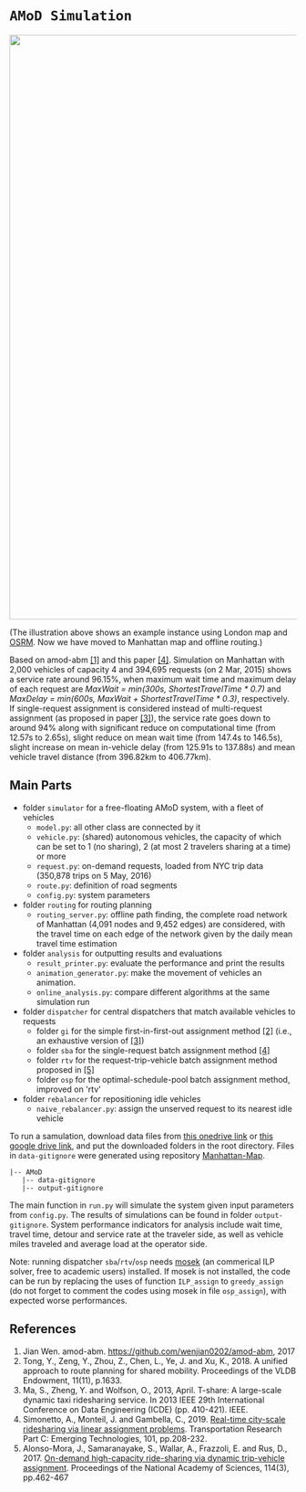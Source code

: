 # `AMoD Simulation`
<img src="https://github.com/Leot6/AMoD/blob/master/demo.gif" width="1024">

(The illustration above shows an example instance using London map and [OSRM](https://github.com/Project-OSRM/osrm-backend). Now we have moved to Manhattan map and offline routing.) 

Based on amod-abm [[1]](https://github.com/Leot6/AMoD#references) and this paper [[4]](https://github.com/Leot6/AMoD#references). Simulation on Manhattan with 2,000 vehicles of capacity 4 and 394,695 requests (on 2 Mar, 2015) shows a service rate around 96.15%, when maximum wait time and maximum delay of each request are *MaxWait = min(300s, ShortestTravelTime * 0.7)* and *MaxDelay = min(600s, MaxWait + ShortestTravelTime * 0.3)*, respectively. If single-request assignment is considered instead of multi-request assignment (as proposed in paper [[3]](https://github.com/Leot6/AMoD#references)), the service rate goes down to around 94% along with significant reduce on computational time (from 12.57s to 2.65s), slight reduce on mean wait time (from 147.4s to 146.5s), slight increase on mean in-vehicle delay (from 125.91s to 137.88s) and mean vehicle travel distance (from 396.82km to 406.77km).


## Main Parts

- folder `simulator` for a free-floating AMoD system, with a fleet of vehicles
  - `model.py`: all other class are connected by it
  - `vehicle.py`: (shared) autonomous vehicles, the capacity of which can be set to 1 (no sharing), 2 (at most 2 travelers sharing at a time) or more
  - `request.py`: on-demand requests, loaded from NYC trip data (350,878 trips on 5 May, 2016)
  - `route.py`: definition of road segments
  - `config.py`: system parameters
- folder `routing` for routing planning
  - `routing_server.py`: offline path finding, the complete road network of Manhattan (4,091 nodes and 9,452 edges) are considered, with the travel time on each edge of the network given by the daily mean travel time estimation
- folder `analysis` for outputting results and evaluations
  - `result_printer.py`: evaluate the performance and print the results
  - `animation_generator.py`: make the movement of vehicles an animation.
  - `online_analysis.py`: compare different algorithms at the same simulation run
- folder `dispatcher` for central dispatchers that match available vehicles to requests 
  - folder `gi` for the simple first-in-first-out assignment method [[2]](https://github.com/Leot6/AMoD#references) (i.e., an exhaustive version of [[3]](https://github.com/Leot6/AMoD#references))
  - folder `sba` for the single-request batch assignment method [[4]](https://github.com/Leot6/AMoD#references)
  - folder `rtv` for the request-trip-vehicle batch assignment method proposed in [[5]](https://github.com/Leot6/AMoD#references)
  - folder `osp` for the optimal-schedule-pool batch assignment method, improved on 'rtv'
- folder `rebalancer` for repositioning idle vehicles
  - `naive_rebalancer.py`: assign the unserved request to its nearest idle vehicle

To run a samulation, download data files from [this onedrive link](https://1drv.ms/u/s!AsqflzzqZj9qg-85wlz4OGQ0nKbusA?e=axV2NS) or [this google drive link](https://drive.google.com/drive/folders/1ja6du-6hcxM3ooohTcoPuRvcgFfpu2La?usp=sharing), and put the downloaded folders in the root directory. Files in `data-gitignore` were generated using repository [Manhattan-Map](https://github.com/Leot6/Manhattan-Map).

```
|-- AMoD
   |-- data-gitignore
   |-- output-gitignore
```
The main function in `run.py` will simulate the system given input parameters from `config.py`. The results of simulations can be found in folder `output-gitignore`. System performance indicators for analysis include wait time, travel time, detour and service rate at the traveler side, as well as vehicle miles traveled and average load at the operator side. 

Note: running dispatcher `sba`/`rtv`/`osp` needs [mosek](https://www.mosek.com/) (an commerical ILP solver, free to academic users) installed. If mosek is not installed, the code can be run by replacing the uses of function `ILP_assign` to `greedy_assign` (do not forget to comment the codes using mosek in file `osp_assign`), with expected worse performances.


## References

1. Jian Wen. amod-abm. https://github.com/wenjian0202/amod-abm, 2017
2. Tong, Y., Zeng, Y., Zhou, Z., Chen, L., Ye, J. and Xu, K., 2018. A unified approach to route planning for shared mobility. Proceedings of the VLDB Endowment, 11(11), p.1633.
3. Ma, S., Zheng, Y. and Wolfson, O., 2013, April. T-share: A large-scale dynamic taxi ridesharing service. In 2013 IEEE 29th International Conference on Data Engineering (ICDE) (pp. 410-421). IEEE.
4. Simonetto, A., Monteil, J. and Gambella, C., 2019. [Real-time city-scale ridesharing via linear assignment problems](https://www.sciencedirect.com/science/article/pii/S0968090X18302882). Transportation Research Part C: Emerging Technologies, 101, pp.208-232.
5. Alonso-Mora, J., Samaranayake, S., Wallar, A., Frazzoli, E. and Rus, D., 2017. [On-demand high-capacity ride-sharing via dynamic trip-vehicle assignment](https://www.pnas.org/content/114/3/462.short). Proceedings of the National Academy of Sciences, 114(3), pp.462-467



